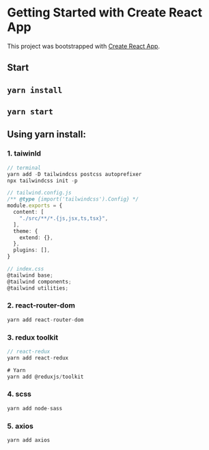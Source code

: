 # Getting Started with Create React App

This project was bootstrapped with [Create React App](https://github.com/facebook/create-react-app).

## Start

## `yarn install`

## `yarn start`

## Using yarn install:

### 1. taiwinld

```ts
// terminal
yarn add -D tailwindcss postcss autoprefixer
npx tailwindcss init -p

// tailwind.config.js
/** @type {import('tailwindcss').Config} */
module.exports = {
  content: [
    "./src/**/*.{js,jsx,ts,tsx}",
  ],
  theme: {
    extend: {},
  },
  plugins: [],
}

// index.css
@tailwind base;
@tailwind components;
@tailwind utilities;
```

### 2. react-router-dom

```ts
yarn add react-router-dom
```

### 3. redux toolkit

```ts
// react-redux
yarn add react-redux

# Yarn
yarn add @reduxjs/toolkit
```

### 4. scss

```ts
yarn add node-sass
```

### 5. axios

```ts
yarn add axios
```
